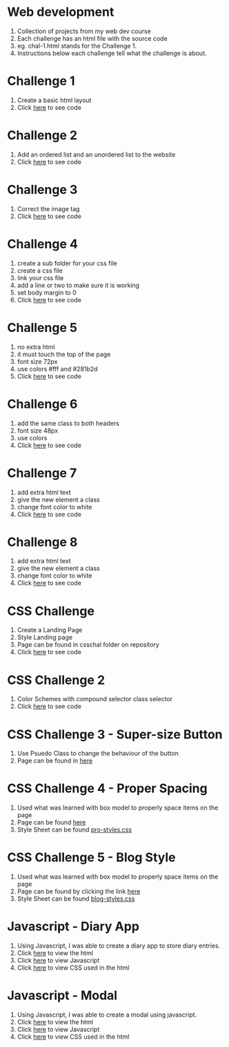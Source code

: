 # Web development
1. Collection of projects from my web dev course
1. Each challenge has an html file with the source code
1. eg. chal-1.html stands for the Challenge 1. 
1. Instructions below each challenge tell what the challenge is about. 

# Challenge 1
1. Create a basic html layout
1. Click [here](chal-1.html) to see code

# Challenge 2
1. Add an ordered list and an unordered list to the website
1. Click [here](chal-2.html) to see code

# Challenge 3 
1. Correct the image tag
1. Click [here](chal-3.html) to see code

# Challenge 4
1. create a sub folder for your css file
1. create a css file 
1. link your css file
1. add a line or two to make sure it is working 
1. set body margin to 0
1. Click [here](chal-4.html) to see code

# Challenge 5
1. no extra html
1. it must touch the top of the page
1. font size 72px
1. use colors #fff and #281b2d
1. Click [here](chal-5.html) to see code

# Challenge 6
1. add the same class to both headers
1. font size 48px
1. use colors
1. Click [here](chal-6.html) to see code


# Challenge 7
1. add extra html text
1. give the new element a class
1. change font color to white
1. Click [here](chal-7.html) to see code

# Challenge 8
1. add extra html text
1. give the new element a class
1. change font color to white
1. Click [here](chal-8.html) to see code

# CSS Challenge
1. Create a Landing Page
1. Style Landing page
1. Page can be found in csschal folder on repository
1. Click [here](csschal/index.html) to see code

# CSS Challenge 2
1. Color Schemes with compound selector class selector
1. Click [here](csschal/colorscheme.html) to see code

# CSS Challenge 3 - Super-size Button
1. Use Psuedo Class to change the behaviour of the button
1. Page can be found in [here](csschal/buttons.html)

# CSS Challenge 4 - Proper Spacing
1. Used what was learned with box model to properly space items on the page
1. Page can be found [here](csschal/properspacing.html)
1. Style Sheet can be found [pro-styles.css](pro-styles.css)

# CSS Challenge 5 - Blog Style
1. Used what was learned with box model to properly space items on the page
1. Page can be found by clicking the link [here](csschal/blog.html)
1. Style Sheet can be found [blog-styles.css](csschal/blog-styles.css)

# Javascript - Diary App
1. Using Javascript, I was able to create a diary app to store diary entries. 
1. Click [here](javascript/mydairy.html) to view the html
1. Click [here](javascript/index.js) to view Javascript
1. Click [here](javascript/diary.css) to view CSS used in the html

# Javascript - Modal
1. Using Javascript, I was able to create a modal using javascript. 
1. Click [here](modal/index.html) to view the html
1.  Click [here](modal/modal.js) to view Javascript
1. Click [here](modal/modal.css) to view CSS used in the html


